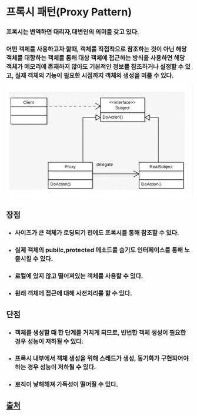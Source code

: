 # 프록시 패턴(Proxy Pattern)
### 프록시는 변역하면 대리자,대변인의 의미를 갖고 있다. 
### 어떤 객체를 사용하고자 할때, 객체를 직접적으로 참조하는 것이 아닌 해당 객체를 대항하는 객체를 통해 대상 객체에 접근하는 방식을 사용하면 해당 객체가 메모리에 존재하지 않아도 기본적인 정보를 참조하거나 설정할 수 있고, 실제 객체의 기능이 필요한 시점까지 객체의 생성을 미룰 수 있다.
![프록시](./proxy.PNG)
## 장점
- ### 사이즈가 큰 객체가 로딩되기 전에도 프록시를 통해 참조할 수 있다.
* ### 실제 객체의 pubilc,protected 메소드를 숨기도 인터페이스를 통해 노출시킬 수 있다.
+ ### 로컬에 있지 않고 떨어져있는 객체를 사용할 수 있다.
+ ### 원래 객체에 접근에 대해 사전처리를 할 수 있다.

## 단점
- ### 객체를 생성할 때 한 단계를 거치게 되므로, 빈번한 객체 생성이 필요한 경우 성능이 저하될 수 있다.
* ### 프록시 내부에서 객체 생성을 위해 스레드가 생성, 동기화가 구현되어야 하는 경우 성능이 저하될 수 있다.
+ ### 로직이 낳해해져 가독성이 떨어질 수 있다.

## [출처](https://velog.io/@newtownboy/%EB%94%94%EC%9E%90%EC%9D%B8%ED%8C%A8%ED%84%B4-%ED%94%84%EB%A1%9D%EC%8B%9C%ED%8C%A8%ED%84%B4Proxy-Pattern)

